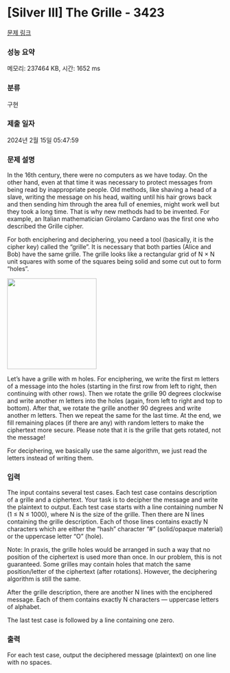 # [Silver III] The Grille - 3423 

[문제 링크](https://www.acmicpc.net/problem/3423) 

### 성능 요약

메모리: 237464 KB, 시간: 1652 ms

### 분류

구현

### 제출 일자

2024년 2월 15일 05:47:59

### 문제 설명

<p>In the 16th century, there were no computers as we have today. On the other hand, even at that time it was necessary to protect messages from being read by inappropriate people. Old methods, like shaving a head of a slave, writing the message on his head, waiting until his hair grows back and then sending him through the area full of enemies, might work well but they took a long time. That is why new methods had to be invented. For example, an Italian mathematician Girolamo Cardano was the first one who described the Grille cipher.</p>

<p>For both enciphering and deciphering, you need a tool (basically, it is the cipher key) called the “grille”. It is necessary that both parties (Alice and Bob) have the same grille. The grille looks like a rectangular grid of N × N unit squares with some of the squares being solid and some cut out to form “holes”.</p>

<p><img alt="" src="https://www.acmicpc.net/upload/images2/grille.png" style="height:211px; width:208px"></p>

<p>Let’s have a grille with m holes. For enciphering, we write the first m letters of a message into the holes (starting in the first row from left to right, then continuing with other rows). Then we rotate the grille 90 degrees clockwise and write another m letters into the holes (again, from left to right and top to bottom). After that, we rotate the grille another 90 degrees and write another m letters. Then we repeat the same for the last time. At the end, we fill remaining places (if there are any) with random letters to make the ciphertext more secure. Please note that it is the grille that gets rotated, not the message!</p>

<p>For deciphering, we basically use the same algorithm, we just read the letters instead of writing them.</p>

### 입력 

 <p>The input contains several test cases. Each test case contains description of a grille and a ciphertext. Your task is to decipher the message and write the plaintext to output. Each test case starts with a line containing number N (1 ≤ N ≤ 1000), where N is the size of the grille. Then there are N lines containing the grille description. Each of those lines contains exactly N characters which are either the “hash” character “#” (solid/opaque material) or the uppercase letter “O” (hole).</p>

<p>Note: In praxis, the grille holes would be arranged in such a way that no position of the ciphertext is used more than once. In our problem, this is not guaranteed. Some grilles may contain holes that match the same position/letter of the ciphertext (after rotations). However, the deciphering algorithm is still the same.</p>

<p>After the grille description, there are another N lines with the enciphered message. Each of them contains exactly N characters — uppercase letters of alphabet.</p>

<p>The last test case is followed by a line containing one zero.</p>

### 출력 

 <p>For each test case, output the deciphered message (plaintext) on one line with no spaces.</p>

